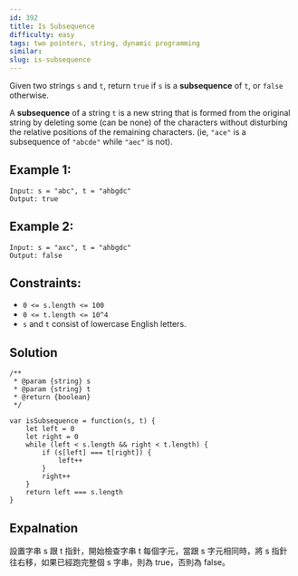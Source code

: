 ```yaml
---
id: 392
title: Is Subsequence
difficulty: easy
tags: two pointers, string, dynamic programming
similar:
slug: is-subsequence
---
```


Given two strings `s` and `t`, return `true` if `s` is a **subsequence** of `t`, or `false` otherwise.

A **subsequence** of a string `t` is a new string that is formed from the original string by deleting some (can be none) of the characters without disturbing the relative positions of the remaining characters. (ie, `"ace"` is a subsequence of `"abcde"` while `"aec"` is not).

## Example 1:

```
Input: s = "abc", t = "ahbgdc"
Output: true
```

## Example 2:

```
Input: s = "axc", t = "ahbgdc"
Output: false
```

## Constraints:

- `0 <= s.length <= 100`
- `0 <= t.length <= 10^4`
- `s` and `t` consist of lowercase English letters.

## Solution

```
/**
 * @param {string} s
 * @param {string} t
 * @return {boolean}
 */

var isSubsequence = function(s, t) {
    let left = 0
    let right = 0
    while (left < s.length && right < t.length) {
        if (s[left] === t[right]) {
            left++
        }
        right++
    }
    return left === s.length
}
```

## Expalnation

設置字串 s 跟 t 指針，開始檢查字串 t 每個字元，當跟 s 字元相同時，將 s 指針往右移，如果已經跑完整個 s 字串，則為 true，否則為 false。
